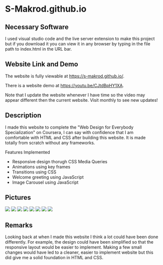 # S-Makrod.github.io

## Necessary Software
I used visual studio code and the live server extension to make this project but if you download it you can view it in any browser by typing in the file path to index.html in the URL bar.

## Website Link and Demo
The website is fully viewable at https://s-makrod.github.io/. 

There is a website demo at https://youtu.be/CJtdBpHY1XA.

Note that I update the website whenever I have time so the video may appear different then the current website. Visit monthly to see new updates!

## Description
I made this website to complete the "Web Design for Everybody Specialization" on Coursera, I can say with confidence that I am comfortable with HTML and CSS after building this website. It is made totally from scratch without any frameworks.

Features Implemented
- Responsive design thorugh CSS Media Queries
- Animations using key frames
- Transitions using CSS
- Welcome greeting using JavaScript
- Image Carousel using JavaScript

## Pictures

<img src= "https://user-images.githubusercontent.com/53048085/129653293-9432936a-2f23-45f2-b499-c5180e528b30.png"/>

<img src= "https://user-images.githubusercontent.com/53048085/129653388-9a7bd893-f724-467e-ac35-f43d5f647b77.png"/>

<img src= "https://user-images.githubusercontent.com/53048085/129653453-885a803e-11b4-47b5-8de5-adaa10cda151.png"/>

<img src= "https://user-images.githubusercontent.com/53048085/129653503-98129718-1da0-43da-8921-b4001b09618e.png"/>

<img src= "https://user-images.githubusercontent.com/53048085/129653540-14c46533-5d55-4666-a374-18cc5b9feb73.png"/>

<img src= "https://user-images.githubusercontent.com/53048085/129653604-5d44fa0f-1b58-4bab-8edd-ec3da0b6e994.png"/>

<img src= "https://user-images.githubusercontent.com/53048085/129653684-fd9147d5-5ef0-4501-8205-2594111b2b4f.png"/>

<img src= "https://user-images.githubusercontent.com/53048085/129653751-ee5d55a2-7097-4dce-9394-7825e80256d2.png"/>

## Remarks

Looking back at when I made this website I think a lot could have been done differently. For example, the design could have been simplified so that the responsive layout would be easier to implement. Making a few small changes would have led to a cleaner, easier to implement website but this did give me a solid foundation in HTML and CSS.

